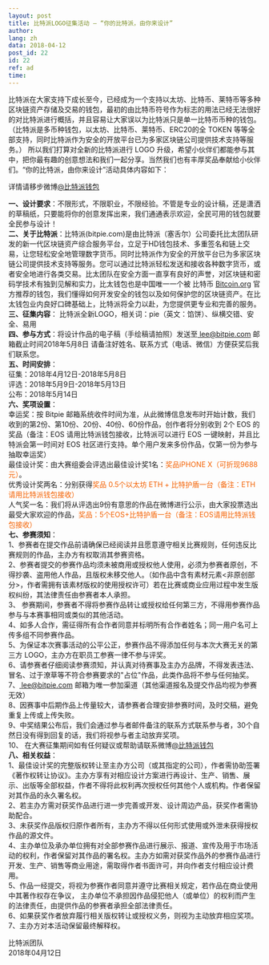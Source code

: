 ```yaml
---
layout: post
title: 比特派LOGO征集活动 — “你的比特派，由你来设计”
author: 
lang: zh
data: 2018-04-12
post_id: 22
id: 22
ref: ad
time: 
---
```



​​​比特派在大家支持下成长至今，已经成为一个支持以太坊、比特币、莱特币等多种区块链资产存储及交易的钱包，最初的由比特币符号作为标志的用法已经无法很好的对比特派进行概括，并且容易让大家误以为比特派只是单一比特币币种的钱包。（比特派是多币种钱包，以太坊、比特币、莱特币、ERC20的全 TOKEN 等等全部支持，同时比特派作为安全的开放平台已为多家区块链公司提供技术支持等服务。）
所以我们打算对全新的比特派进行 LOGO 升级，希望小伙伴们都能参与其中，把你最有趣的创意想法和我们一起分享。当然我们也有丰厚奖品奉献给小伙伴们。“你的比特派，由你来设计”活动具体内容如下：

详情请移步微博<a href="https://weibo.com/bitpiewallet" target="_blank">@比特派钱包</a>

<strong>一、设计要求</strong>：不限形式，不限职业，不限经验。不管是专业的设计稿，还是潇洒的草稿纸，只要能将你的创意发挥出来，我们通通表示欢迎，全民可用的钱包就要全民参与设计！<br/>
<strong>二、关于比特派</strong>：比特派(bitpie.com)是由比特派（塞舌尔）公司委托比太团队研发的新一代区块链资产综合服务平台，立足于HD钱包技术、多重签名和链上交易，让您轻松安全地管理数字货币。同时比特派作为安全的开放平台已为多家区块链公司提供技术支持等服务。您可以通过比特派轻松发送和接收各种数字货币，或者安全地进行各类交易。比太团队在安全方面一直享有良好的声誉，对区块链和密码学技术有独到见解和实力，比太钱包也是中国唯一一个被 比特币 <a href="https://bitcoin.org/en/choose-your-wallet" target="_blank">Bitcoin.org</a> 官方推荐的钱包，我们懂得如何开发安全的钱包以及如何保护您的区块链资产。在比太钱包业内良好口碑基础上，比特派将全力以赴，为您提供更专业和完善的服务。<br/>
<strong>三、征集内容</strong>：
比特派全新LOGO，相关词：pie（英文：馅饼）、纵横交错、安全、易用<br/>
<strong>四、参与方式</strong>：将设计作品的电子稿（手绘稿请拍照）发送至<a href="mailto:lee@bitpie.com" target="_blank"> lee@bitpie.com </a>邮箱截止时间2018年5月8日 请备注好姓名、联系方式（电话、微信）方便获奖后我们联系您。<br/>
<strong>五、时间安排</strong>：<br/>
征集：2018年4月12日-2018年5月8日<br/>
评选：2018年5月9日-2018年5月13日<br/>
公布：2018年5月14日<br/>
<strong>六、奖项设置</strong>：<br/>
幸运奖：按 Bitpie 邮箱系统收件时间为准，从此微博信息发布时开始计数，我们收到的第2份、第10份、20份、40份、60份作品，创作者将分别收到 2个 EOS 的奖品（备注：EOS 请用比特派钱包接收，比特派可以进行 EOS 一键映射，并且比特派会第一时间对 EOS 社区进行支持。单个用户发来多份作品，仅第一份为参与抽取幸运奖）<br/>
最佳设计奖：由大赛组委会评选出最佳设计奖1名：<span style="color:#F46100">奖品iPHONE X（可折现9688元）</span>。<br/>
优秀设计奖两名：分别获得<span style="color:#F46100">奖品 0.5个以太坊 ETH + 比特护盾一台（备注：ETH请用比特派钱包接收）</span><br/>
人气奖一名：我们将从评选出9份有意思的作品在微博进行公示，由大家投票选出最受大家欢迎的作品，<span style="color:#F46100">奖品：5个EOS+比特护盾一台（备注：EOS请用比特派钱包接收）</span><br/>
<strong>七、参赛须知</strong>：<br/>
1、参赛者在提交作品前请确保已经阅读并且愿意遵守相关比赛规则，任何违反比赛规则的作品，主办方有权取消其参赛资格。<br/>
2、参赛者提交的参赛作品均须未被商用或授权他人使用，必须为参赛者原创，不得抄袭、盗用他人作品，且版权未移交他人。（如作品中含有素材元素<非原创部分>，作者需拥有该素材版权的使用授权许可）若在比赛或商业应用过程中发生版权纠纷，其法律责任由参赛者本人承担。<br/>
3、 参赛期间，参赛者不得将参赛作品转让或授权给任何第三方，不得用参赛作品参与与本赛事相同或类似的其他活动。<br/>
4、如多人合作，需征得所有合作者同意并标明所有合作者姓名；同一用户名可上传多组不同参赛作品。<br/>
5、为保证本次赛事活动的公平公正，参赛作品不得添加任何与本次大赛无关的第三方 LOGO，主办方在职员工参赛一律不参与评奖。<br/>
6、请参赛者仔细阅读参赛须知，并认真对待赛事及主办方品牌，不得发表违法、冒名、过于潦草等不符合参赛要求的"占位"作品，此类作品将不参与任何抽奖。<br/>
7、<a href="mailto:lee@bitpie.com" target="_blank"> lee@bitpie.com </a>邮箱为唯一参加渠道（其他渠道报名及提交作品均视为参赛无效）<br/>
8、因赛事中后期作品上传量较大，请参赛者合理安排参赛时间，及时交稿，避免重复上传或上传失败。<br/>
9、中奖结果公布后，我们会通过参与者邮件备注的联系方式联系参与者，30个自然日没有得到回复的话，我们将视参与者主动放弃奖项。<br/>
10、 在大赛征集期间如有任何疑议或帮助请联系微博<a href="https://weibo.com/bitpiewallet" target="_blank">@比特派钱包</a><br/>
<strong>八、相关权益</strong>：<br/>
1、最佳设计奖的完整版权转让至主办方公司（或其指定的公司），作者需协助签署《著作权转让协议》。主办方享有对相应设计方案进行再设计、生产、销售、展示、出版等全部权益，作者不得将此权利再次授权任何其他个人或机构。作者保留对其作品的永久署名权。<br/>
2、若主办方需对获奖作品进行进一步完善或开发、设计周边产品，获奖作者需协助配合。<br/>
3、未获奖作品版权归原作者所有，主办方不得以任何形式使用或外泄未获得授权作品的源文件。<br/>
4、主办单位及承办单位拥有对全部参赛作品进行展示、报道、宣传及用于市场活动的权利，作者保留对其作品的署名权。主办方如需对获奖作品外的参赛作品进行开发、生产、销售等商业用途，需取得作者书面许可，并向作者支付相应设计费用。<br/>
5、作品一经提交，将视为参赛作者同意并遵守比赛相关规定，若作品在商业使用中其著作权存在争议，
主办单位不承担因作品侵犯他人（或单位）的权利而产生的法律责任，由提供作品的参赛者承担全部法律责任。<br/>
6、如果获奖作者放弃履行相关版权转让或授权义务，则视为主动放弃相应奖项。<br/>
7、主办方对本活动保留最终解释权。​​​​<br/>


比特派团队<br/>
2018年04月12日



